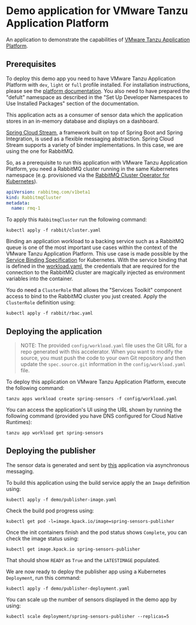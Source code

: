 # Demo application for VMware Tanzu Application Platform

An application to demonstrate the capabilities of [VMware Tanzu Application Platform](https://tanzu.vmware.com/application-platform).

## Prerequisites

To deploy this demo app you need to have VMware Tanzu Application Platform with `dev`, `light` or `full` profile installed. 
For installation instructions, please see the [platform documentation](https://docs.vmware.com/en/VMware-Tanzu-Application-Platform/index.html). You also need to have prepared the "defult" namespace as described in the "Set Up Developer Namespaces to Use Installed Packages" section of the documentation.

This application acts as a consumer of sensor data which the application stores in an in-memory database and displays on a dashboard.

[Spring Cloud Stream](https://spring.io/projects/spring-cloud-stream), a framework built on top of Spring Boot and Spring Integration, is used as a flexible messaging abstraction. 
Spring Cloud Stream supports a variety of binder implementations. In this case, we are using the one for RabbitMQ.

So, as a prerequisite to run this application with VMware Tanzu Application Platform, you need a RabbitMQ cluster running in the same Kubernetes namespace (e.g. provisioned via the [RabbitMQ Cluster Operator for Kubernetes](https://www.rabbitmq.com/kubernetes/operator/operator-overview.html)).

```yaml
apiVersion: rabbitmq.com/v1beta1
kind: RabbitmqCluster
metadata:
  name: rmq-1
```

To apply this `RabbitmqCluster` run the following command:

```
kubectl apply -f rabbit/cluster.yaml
```

Binding an application workload to a backing service such as a RabbitMQ queue is one of the most important use cases within the context of the VMware Tanzu Application Platform. 
This use case is made possible by the [Service Binding Specification](https://github.com/servicebinding/spec) for Kubernetes.
With the service binding that is defined in the [workload.yaml](config/workload.yaml), the credentials that are required for the connection to the RabbitMQ cluster are magically injected as environment variables into the container.

You do need a `ClusterRole` that allows the "Services Toolkit" component access to bind to the RabbitMQ cluster you just created. Apply the `ClusterRole` definition using:

```
kubectl apply -f rabbit/rbac.yaml
```

## Deploying the application

> NOTE: The provided `config/workload.yaml` file uses the Git URL for a repo generated with this accelerator. When you want to modify the source, you must push the code to your own Git repository and then update the `spec.source.git` information in the `config/workload.yaml` file.

To deploy this application on VMware Tanzu Application Platform, execute the following command:

```
tanzu apps workload create spring-sensors -f config/workload.yaml
```

You can access the application's UI using the URL shown by running the following command (provided you have DNS configured for Cloud Native Runtimes):

```
tanzu app workload get spring-sensors
```

## Deploying the publisher

The sensor data is generated and sent by [this](https://github.com/tanzu-end-to-end/spring-sensors-sensor) application via asynchronous messaging.

To build this application using the build service apply the an `Image` definition using:

```
kubectl apply -f demo/publisher-image.yaml
```

Check the build pod progress using:

```
kubectl get pod -l=image.kpack.io/image=spring-sensors-publisher
```

Once the init containers finish and the pod status shows `Complete`, you can check the image status using:

```
kubectl get image.kpack.io spring-sensors-publisher
```

That should show `READY` as `True` and the `LATESTIMAGE` populated.

We are now ready to deploy the publisher app using a Kubernetes `Deployment`, run this command:

```
kubectl apply -f demo/publisher-deployment.yaml
```

You can scale up the number of sensors displayed in the demo app by using:

```
kubectl scale deployment/spring-sensors-publisher --replicas=5
```
